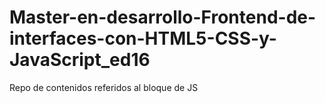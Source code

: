 # Master-en-desarrollo-Frontend-de-interfaces-con-HTML5-CSS-y-JavaScript_ed16
Repo de contenidos referidos al bloque de JS
